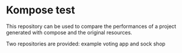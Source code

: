 # Kompose test

This repository can be used to compare the performances of a project generated with compose and the original resources. 

Two repositories are provided: example voting app and sock shop


